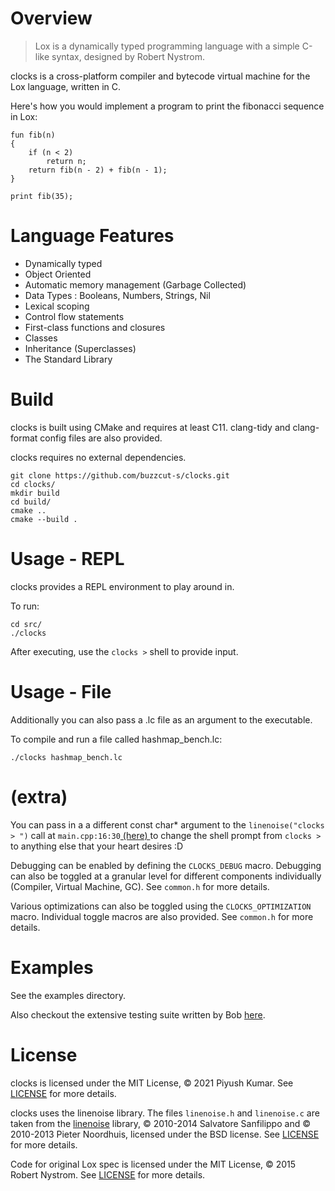 # Overview
> Lox is a dynamically typed programming language with a simple C-like syntax, designed by Robert Nystrom.

clocks is a cross-platform compiler and bytecode virtual machine for the Lox language, written in C.

Here's how you would implement a program to print the fibonacci sequence in Lox:

```
fun fib(n) 
{
    if (n < 2) 
        return n;
    return fib(n - 2) + fib(n - 1);
}

print fib(35);
```

# Language Features
- Dynamically typed
- Object Oriented
- Automatic memory management (Garbage Collected)
- Data Types : Booleans, Numbers, Strings, Nil
- Lexical scoping
- Control flow statements
- First-class functions and closures
- Classes
- Inheritance (Superclasses)
- The Standard Library

# Build
clocks is built using CMake and requires at least C11. clang-tidy and clang-format config files are also provided.

clocks requires no external dependencies.

```
git clone https://github.com/buzzcut-s/clocks.git
cd clocks/
mkdir build
cd build/
cmake ..
cmake --build .
```

# Usage - REPL
clocks provides a REPL environment to play around in. 

To run:
``` 
cd src/
./clocks
```
After executing, use the ```clocks >``` shell to provide input.

# Usage - File
Additionally you can also pass a .lc file as an argument to the executable.

To compile and run a file called hashmap_bench.lc:
```
./clocks hashmap_bench.lc
```

# (extra)
You can pass in a a different const char* argument to the ```linenoise("clocks > ")``` call at ```main.cpp:16:30```[ (here) ](https://github.com/buzzcut-s/clocks/blob/main/src/main.cpp#L16) to change the shell prompt from ```clocks >``` to anything else that your heart desires :D

Debugging can be enabled by defining the ```CLOCKS_DEBUG``` macro. Debugging can also be toggled at a granular level for different components individually (Compiler, Virtual Machine, GC). See ```common.h``` for more details.

Various optimizations can also be toggled using the ```CLOCKS_OPTIMIZATION``` macro. Individual toggle macros are also provided. See ```common.h``` for more details.

# Examples
See the examples directory.

Also checkout the extensive testing suite written by Bob [here](https://github.com/munificent/craftinginterpreters/tree/master/test).

# License
clocks is licensed under the MIT License, © 2021 Piyush Kumar. See [LICENSE](https://github.com/buzzcut-s/clocks/blob/main/LICENSE) for more details.

clocks uses the linenoise library. The files ```linenoise.h``` and ```linenoise.c``` are taken from the [linenoise](https://github.com/antirez/linenoise) library, © 2010-2014 Salvatore Sanfilippo and © 2010-2013 Pieter Noordhuis, licensed under the BSD license. See [LICENSE](https://github.com/antirez/linenoise/blob/master/LICENSE) for more details.

Code for original Lox spec is licensed under the MIT License, © 2015 Robert Nystrom. See [LICENSE](https://github.com/munificent/craftinginterpreters/blob/master/LICENSE) for more details.

